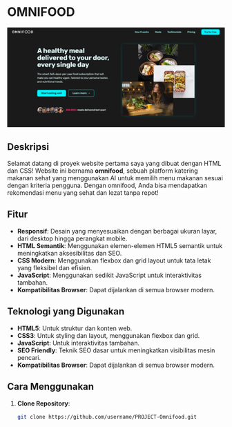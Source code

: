 # OMNIFOOD

![OmniFood Preview Website](img/OmniFood_Preview.png)

## Deskripsi

Selamat datang di proyek website pertama saya yang dibuat dengan HTML dan CSS! Website ini bernama **omnifood**, sebuah platform katering makanan sehat yang menggunakan AI untuk memilih menu makanan sesuai dengan kriteria pengguna. Dengan omnifood, Anda bisa mendapatkan rekomendasi menu yang sehat dan lezat tanpa repot!

## Fitur

- **Responsif**: Desain yang menyesuaikan dengan berbagai ukuran layar, dari desktop hingga perangkat mobile.
- **HTML Semantik**: Menggunakan elemen-elemen HTML5 semantik untuk meningkatkan aksesibilitas dan SEO.
- **CSS Modern**: Menggunakan flexbox dan grid layout untuk tata letak yang fleksibel dan efisien.
- **JavaScript**: Menggunakan sedikit JavaScript untuk interaktivitas tambahan.
- **Kompatibilitas Browser**: Dapat dijalankan di semua browser modern.

## Teknologi yang Digunakan

- **HTML5**: Untuk struktur dan konten web.
- **CSS3**: Untuk styling dan layout, menggunakan flexbox dan grid.
- **JavaScript**: Untuk interaktivitas tambahan.
- **SEO Friendly**: Teknik SEO dasar untuk meningkatkan visibilitas mesin pencari.
- **Kompatibilitas Browser**: Dapat dijalankan di semua browser modern.

## Cara Menggunakan

1. **Clone Repository**:
   ```sh
   git clone https://github.com/username/PROJECT-Omnifood.git
   ```
